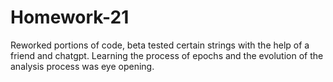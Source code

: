 # Homework-21

Reworked portions of code, beta tested certain strings with the help of a friend and chatgpt. Learning the process of epochs and the evolution of the analysis process was eye opening. 
